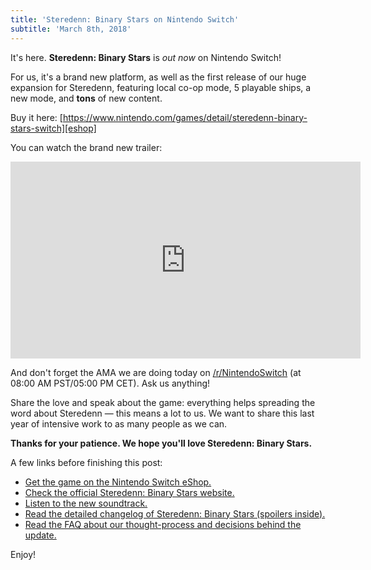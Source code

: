 ```yaml
---
title: 'Steredenn: Binary Stars on Nintendo Switch'
subtitle: 'March 8th, 2018'
---
```

It's here. **Steredenn: Binary Stars** is _out now_ on Nintendo Switch!

For us, it's a brand new platform, as well as the first release of our huge expansion for Steredenn, featuring local co-op mode, 5 playable ships, a new mode, and **tons** of new content.

Buy it here: [https://www.nintendo.com/games/detail/steredenn-binary-stars-switch][eshop]

You can watch the brand new trailer:

<iframe width="560" height="315" src="https://www.youtube.com/embed/iBG9yqcXB-4" frameborder="0" allowfullscreen></iframe>

And don't forget the AMA we are doing today on [/r/NintendoSwitch][subreddit] (at 08:00 AM PST/05:00 PM CET). Ask us anything!

Share the love and speak about the game: everything helps spreading the word about Steredenn — this means a lot to us. We want to share this last year of intensive work to as many people as we can.

**Thanks for your patience. We hope you'll love Steredenn: Binary Stars.**

A few links before finishing this post:

- [Get the game on the Nintendo Switch eShop.][eshop]
- [Check the official Steredenn: Binary Stars website.][website]
- [Listen to the new soundtrack.][soundtrack]
- [Read the detailed changelog of Steredenn: Binary Stars (spoilers inside).][changelog]
- [Read the FAQ about our thought-process and decisions behind the update.][faq]

Enjoy!


[subreddit]: https://www.reddit.com/r/NintendoSwitch/

[eshop]: https://www.nintendo.com/games/detail/steredenn-binary-stars-switch
[website]: http://steredenn.pixelnest.io/
[soundtrack]: https://zandernoriega.bandcamp.com/album/steredenn-binary-stars-original-game-soundtrack
[changelog]: http://steredenn.pixelnest.io/updates/
[faq]: http://steredenn.pixelnest.io/faq/

